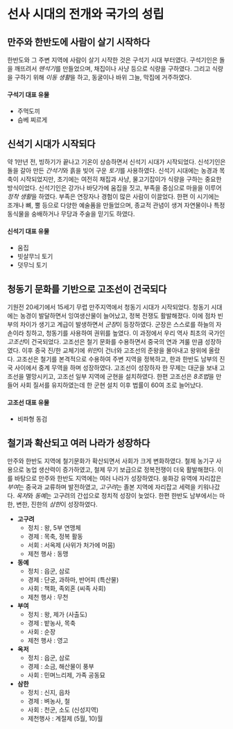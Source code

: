 # 선사 시대의 전개와 국가의 성립

## 만주와 한반도에 사람이 살기 시작하다
한반도와 그 주변 지역에 사람이 살기 시작한 것은 구석기 시대 부터였다. 구석기인은 돌을 깨뜨려서 *뗀석기*를 만들었으며, 채집이나 사냥 등으로 식량을 구하였다. 그리고 식량을 구하기 위해 *이동 생활*을 하고, 동굴이나 바위 그늘, 막집에 거주하였다.
#### 구석기 대표 유물
- 주먹도끼
- 슴베 찌르게

## 신석기 시대가 시작되다
약 1만년 전, 빙하기가 끝나고 기온이 상승하면서 신석기 시대가 시작되었다. 신석기인은 돌을 갈아 만든 *간석기*와 흙을 빚어 구운 *토기*를 사용하였다. 신석기 시대에는 농경과 목축이 시작되었지만, 초기에는 여전히 채집과 사냥, 물고기잡이가 식량을 구하는 중요한 방식이었다.
신석기인은 강가나 바닷가에 움집을 짓고, 부족을 중심으로 마을을 이루어 *정착 생활*을 하였다. 부족은 연장자나 경험이 많은 사람이 이끌었다. 한편 이 시기에는 조개나 뼈, 뿔 등으로 다양한 예술품을 만들었으며, 종교적 관념이 생겨 자연물이나 특정 동식물을 숭배하거나 무당과 주술을 믿기도 하였다.
#### 신석기 대표 유물
- 움집
- 빗살무늬 토기
- 덧무늬 토기

## 청동기 문화를 기반으로 고조선이 건국되다
기원전 20세기에서 15세기 무렵 만주지역에서 청동기 시대가 시작되었다. 청동기 시대에는 농경이 발달하면서 잉여생산물이 늘어났고, 정복 전쟁도 활발해졌다. 이에 점차 빈부의 차이가 생기고 계급이 발생하면서 *군장*이 등장하였다. 군장은 스스로를 하늘의 자손이라 칭하고, 청동기를 사용하여 권위를 높였다.
이 과정에서 우리 역사 최초의 국가인 *고조선*이 건국되었다. 고조선은 철기 문화를 수용하면서 중국의 연과 겨룰 만큼 성장하였다. 이후 중국 진/한 교체기에 *위만*이 건너와 고조선의 준왕을 몰아내고 왕위에 올랐다. 고조선은 철기를 본격적으로 수용하여 주변 지역을 정복하고, 한과 한반도 남부의 진국 사이에서 중계 무역을 하며 성장하였다.
고조선이 성장하자 한 무제는 대군을 보내 고조선을 멸망시키고, 고조선 일부 지역에 군현을 설치하였다. 한편 고조선은 *8조법*을 만들어 사회 질서를 유지하였는데 한 군현 설치 이후 법률이 60여 조로 늘어났다.
#### 고조선 대표 유물
- 비파형 동검

## 철기과 확산되고 여러 나라가 성장하다
만주와 한반도 지역에 철기문화가 확산되면서 사회가 크게 변화하였다. 철제 농기구 사용으로 농업 생산력이 증가하였고, 철제 무기 보급으로 정복전쟁이 더욱 활발해졌다. 이를 바탕으로 만주와 한반도 지역에는 여러 나라가 성장하였다.
쑹화강 유역에 자리잡은 *부여*는 중국과 교류하며 발전하였고, *고구려*는 졸본 지역에 자리잡고 세력을 키워나갔다. *옥저*와 *동예*는 고구려의 간섭으로 정치적 성장이 늦었다. 한편 한반도 남부에서는 마한, 변한, 진한의 *삼한*이 성장하였다.


- **고구려**
   + 정치 : 왕, 5부 연맹체
   + 경제 : 목축, 정복 활동
   + 서회 : 서옥제 (사위가 처가에 머뭄)
   + 제천 행사 : 동맹
- **동예**
   + 정치 : 읍군, 삼로
   + 경제 : 단궁, 과하마, 반어피 (특산물)
   + 사회 : 책화, 족외혼 (씨족 사회)
   + 제천 행사 : 무천
- **부여**
   + 정치 : 왕, 제가 (사출도)
   + 경제 : 밭농사, 목축
   + 사회 : 순장
   + 제천 행사 : 영고
- **옥저**
   + 정치 : 읍군, 삼로
   + 경제 : 소금, 해산물이 풍부
   + 사회 : 민며느리제, 가족 공동묘
- **삼한**
   + 정치 : 신지, 읍차
   + 경제 : 벼농사, 철
   + 사회 : 천군, 소도 (신성지역)
   + 제천행사 : 계절제 (5월, 10)월
